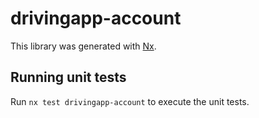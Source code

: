 # drivingapp-account

This library was generated with [Nx](https://nx.dev).

## Running unit tests

Run `nx test drivingapp-account` to execute the unit tests.
